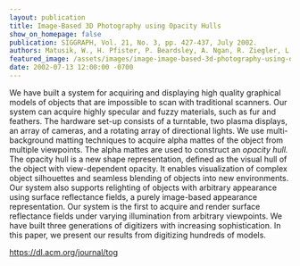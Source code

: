 ```yaml
---
layout: publication
title: Image-Based 3D Photography using Opacity Hulls
show_on_homepage: false
publication: SIGGRAPH, Vol. 21, No. 3, pp. 427-437, July 2002.
authors: Matusik, W., H. Pfister, P. Beardsley, A. Ngan, R. Ziegler, L. McMillan
featured_image: /assets/images/image-image-based-3d-photography-using-opacity-hulls.jpg
date: 2002-07-13 12:00:00 -0700
---
```

We have built a system for acquiring and displaying high quality graphical models of objects that are impossible to scan with traditional scanners. Our system can acquire highly specular and fuzzy materials, such as fur and feathers. The hardware set-up consists of a turntable, two plasma displays, an array of cameras, and a rotating array of directional lights. We use multi-background matting techniques to acquire alpha mattes of the object from multiple viewpoints. The alpha mattes are used to construct an *opacity hull.* The opacity hull is a new shape representation, defined as the visual hull of the object with view-dependent opacity. It enables visualization of complex object silhouettes and seamless blending of objects into new environments. Our system also supports relighting of objects with arbitrary appearance using surface reflectance fields, a purely image-based appearance representation. Our system is the first to acquire and render surface reflectance fields under varying illumination from arbitrary viewpoints. We have built three generations of digitizers with increasing sophistication. In this paper, we present our results from digitizing hundreds of models.

https://dl.acm.org/journal/tog